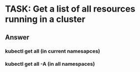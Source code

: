 
# TASK: Get a list of all resources running in a cluster

## Answer

### kubectl get all      (in current namesapces)
###
### kubectl get all -A   (in all namespaces)
###
